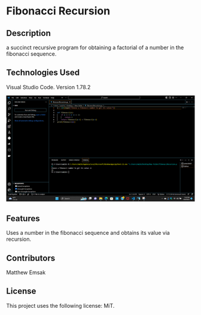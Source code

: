 # <strong> Fibonacci Recursion </strong> #

## <strong> Description </strong> ##

a succinct recursive program for obtaining a factorial of a number in the fibonacci sequence.

## <strong> Technologies Used </strong> ##
Visual Studio Code. Version 1.78.2


![]()<img width="723" alt="image" src="https://github.com/matthew813709/Gitimages/blob/5d2a2a6cde3df46ec979931aaa5b47effcf2ce0a/Screenshot%202023-06-08%20194329.png">

## <strong> Features </strong> ##
Uses a number in the fibonacci sequence and obtains its value via recursion.

## <strong> Contributors </strong> ##
Matthew Emsak

## <strong> License </strong> ##
This project uses the following license: MiT.



